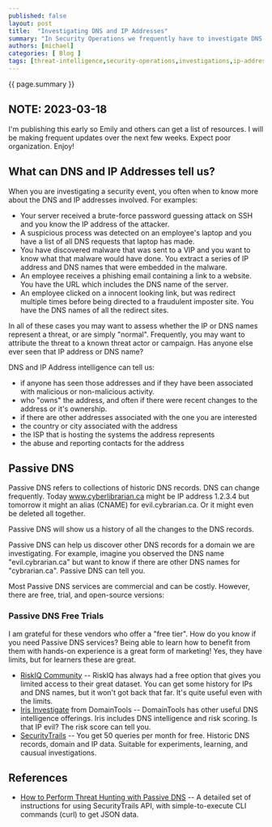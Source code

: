 ```yaml
---
published: false
layout: post
title:  "Investigating DNS and IP Addresses"
summary: "In Security Operations we frequently have to investigate DNS and IP addresses to determine if they are known threat or to attribute them to some activity or owner. This article contains a list of free, trial, or open-source resources for performing address analysis."
authors: [michael]
categories: [ Blog ]
tags: [threat-intelligence,security-operations,investigations,ip-address,dns]
---
```

{{ page.summary }}

## NOTE: 2023-03-18

I'm publishing this early so Emily and others can get a list of resources. I will be making frequent updates over the next few weeks. Expect poor organization. Enjoy!

## What can DNS and IP Addresses tell us?

When you are investigating a security event, you often when to know more about the DNS and IP addresses involved. For examples:
- Your server received a brute-force password guessing attack on SSH and you know the IP address of the attacker.
- A suspicious process was detected on an employee's laptop and you have a list of all DNS requests that laptop has made.
- You have discovered malware that was sent to a VIP and you want to know what that malware would have done. You extract a series of IP address and DNS names that were embedded in the malware.
- An employee receives a phishing email containing a link to a website. You have the URL which includes the DNS name of the server.
- An employee clicked on a innocent looking link, but was redirect multiple times before being directed to a fraudulent imposter site. You have the DNS names of all the redirect sites.

In all of these cases you may want to assess whether the IP or DNS names represent a threat, or are simply "normal". Frequently, you may want to attribute the threat to a known threat actor or campaign. Has anyone else ever seen that IP address or DNS name?

DNS and IP Address intelligence can tell us:
- if anyone has seen those addresses and if they have been associated with malicious or non-malicious activity.
- who "owns" the address, and often if there were recent changes to the address or it's ownership.
- if there are other addresses associated with the one you are interested
- the country or city associated with the address
- the ISP that is hosting the systems the address represents
- the abuse and reporting contacts for the address

## Passive DNS

Passive DNS refers to collections of historic DNS records. DNS can change frequently. Today www.cyberlibrarian.ca might be IP address 1.2.3.4 but tomorrow it might an alias (CNAME) for evil.cybrarian.ca. Or it might even be deleted all together.

Passive DNS will show us a history of all the changes to the DNS records. 

Passive DNS can help us discover other DNS records for a domain we are investigating. For example, imagine you observed the DNS name "evil.cybrarian.ca" but want to know if there are other DNS names for "cybrarian.ca". Passive DNS can tell you.

Most Passive DNS services are commercial and can be costly. However, there are free, trial, and open-source versions:

### Passive DNS Free Trials
I am grateful for these vendors who offer a "free tier". How do you know if you need Passive DNS services? Being able to learn how to benefit from them with hands-on experience is a great form of marketing! Yes, they have limits, but for learners these are great.

- [RiskIQ Community](https://community.riskiq.com/login)
-- RiskIQ has always had a free option that gives you limited access to their great dataset. You can get some history for IPs and DNS names, but it won't got back that far. It's quite useful even with the limits. 
- [Iris Investigate](https://www.domaintools.com/products/platform/iris-investigate/) from DomainTools
-- DomainTools has other useful DNS intelligence offerings. Iris includes DNS intelligence and risk scoring. Is that IP evil? The risk score can tell you. 
- [SecurityTrails](https://securitytrails.com/)
-- You get 50 queries per month for free. Historic DNS records, domain and IP data. Suitable for experiments, learning, and causual investigations.


## References

- [How to Perform Threat Hunting with Passive DNS](https://securitytrails.com/blog/threat-hunting-using-passive-dns)
-- A detailed set of instructions for using SecurityTrails API, with simple-to-execute CLI commands (curl) to get JSON data.
